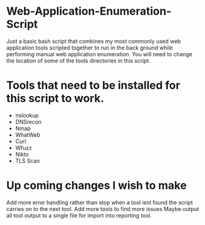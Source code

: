 # Web-Application-Enumeration-Script
Just a basic bash script that combines my most commonly used web application tools scripted together to run in the back ground while performing manual web application enumeration. You will need to change the location of some of the tools directories in this script.
# Tools that need to be installed for this script to work.
* nslookup
* DNSrecon
* Nmap
* WhatWeb
* Curl
* Wfuzz
* Nikto
* TLS Scan

# Up coming changes I wish to make

Add more error handling rather than stop when a tool isnt found the script carries on to the next tool.
Add more tools to find more issues
Maybe output all tool output to a single file for import into reporting tool.





